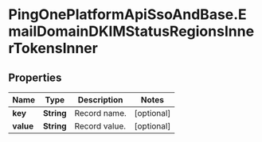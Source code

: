 # PingOnePlatformApiSsoAndBase.EmailDomainDKIMStatusRegionsInnerTokensInner

## Properties

Name | Type | Description | Notes
------------ | ------------- | ------------- | -------------
**key** | **String** | Record name. | [optional] 
**value** | **String** | Record value. | [optional] 


